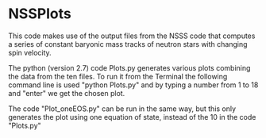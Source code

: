 # NSSPlots

This code makes use of the output files from the NSSS code that computes a series of constant 
baryonic mass tracks of neutron stars with changing spin velocity.

The python (version 2.7) code Plots.py generates various plots combining the data from the ten files. 
To run it from the Terminal the following command line is used "python Plots.py" and by typing a number from 1 to 18 
and "enter" we get the chosen plot.

The code "Plot_oneEOS.py" can be run in the same way, but this only generates the plot using one equation of state, 
instead of the 10 in the code "Plots.py"
